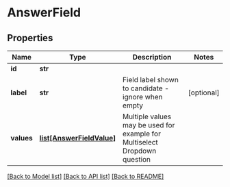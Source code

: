 # AnswerField

## Properties
Name | Type | Description | Notes
------------ | ------------- | ------------- | -------------
**id** | **str** |  | 
**label** | **str** | Field label shown to candidate - ignore when empty | [optional] 
**values** | [**list[AnswerFieldValue]**](AnswerFieldValue.md) | Multiple values may be used for example for Multiselect Dropdown question | 

[[Back to Model list]](../README.md#documentation-for-models) [[Back to API list]](../README.md#documentation-for-api-endpoints) [[Back to README]](../README.md)


